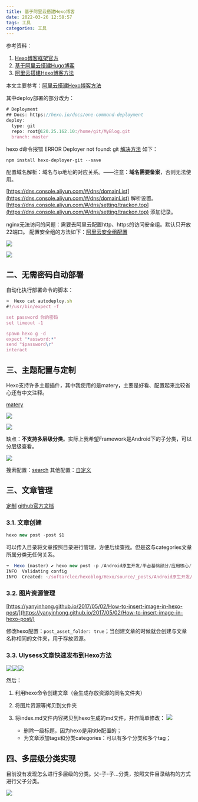 ```yaml
---
title: 基于阿里云搭建Hexo博客
date: 2022-03-26 12:58:57
tags: 工具
categories: 工具
---
```


参考资料：

1. [Hexo博客框架官方](https://hexo.io/)
2. [基于阿里云搭建Hugo博客](https://zhuanlan.zhihu.com/p/115219597)
3. [阿里云搭建Hexo博客方法](http://blog.zhangkexuan.cn/2020/10/25/hexo-aliyun/)

本文主要参考：[阿里云搭建Hexo博客方法](http://blog.zhangkexuan.cn/2020/10/25/hexo-aliyun/)

其中deploy部署的部分改为：

```js
# Deployment
## Docs: https://hexo.io/docs/one-command-deployment
deploy:
  type: git
  repo: root@120.25.162.10:/home/git/MyBlog.git
  branch: master
```

hexo d命令报错 ERROR Deployer not found: git [解决方法](https://blog.csdn.net/qq_21808961/article/details/84476504) 如下：

```js
npm install hexo-deployer-git --save
```

配置域名解析：域名与ip地址的对应关系。——注意：**域名需要备案**，否则无法使用。

[https://dns.console.aliyun.com/#/dns/domainList](https://dns.console.aliyun.com/#/dns/domainList) 解析设置。
[https://dns.console.aliyun.com/#/dns/setting/trackon.top](https://dns.console.aliyun.com/#/dns/setting/trackon.top) 添加记录。

nginx无法访问的问题：需要去阿里云配置http、https的访问安全组。默认只开放22端口。 配置安全组的方法如下：[阿里云安全组配置](https://blog.csdn.net/keepfriend/article/details/110563717)

![](%E6%88%AA%E5%B1%8F2022-01-29%2016.27.29.png)

![](%E6%88%AA%E5%B1%8F2022-01-29%2016.28.19.png)

## 二、无需密码自动部署

自动化执行部署命令的脚本：

```js
➜  Hexo cat autodeploy.sh 
#!/usr/bin/expect -f

set password 你的密码 
set timeout -1

spawn hexo g -d
expect "*assword:*"
send "$password\r"
interact
```

## 三、主题配置与定制

Hexo支持许多主题插件，其中我使用的是matery，主要是好看、配置起来比较省心还有中文注释。

[matery](https://blinkfox.github.io/2018/09/28/qian-duan/hexo-bo-ke-zhu-ti-zhi-hexo-theme-matery-de-jie-shao/)

![](%E6%88%AA%E5%B1%8F2022-01-30%2009.20.38.png)

![](%E6%88%AA%E5%B1%8F2022-01-30%2009.26.02.png)

缺点：**不支持多层级分类**。实际上我希望Framework是Android下的子分类，可以分层级查看。

![](%E6%88%AA%E5%B1%8F2022-01-30%2009.27.29.png)

搜索配置：[search](https://www.cnblogs.com/coderma/p/13453876.html) 
其他配置：[自定义](https://www.cnblogs.com/mfrank/p/12830097.html)

## 三、文章管理

[定制](https://www.cnblogs.com/mfrank/p/12830097.html)
[github官方文档](https://github.com/blinkfox/hexo-theme-matery/blob/develop/README_CN.md)

### 3.1. 文章创建

```js
hexo new post -post $1
```

可以传入目录将文章按照目录进行管理，方便后续查找。但是这与categories文章所属分类无任何关系。

```js
➜  Hexo (master) ✔ hexo new post -p /Android原生开发/平台基础部分/应用核心/深入理解Activity   
INFO  Validating config
INFO  Created: ~/softarclee/hexoblog/Hexo/source/_posts/Android原生开发/平台基础部分/应用核心/深入理解Activity.md
```

### 3.2. 图片资源管理

[https://yanyinhong.github.io/2017/05/02/How-to-insert-image-in-hexo-post/](https://yanyinhong.github.io/2017/05/02/How-to-insert-image-in-hexo-post/)

修改hexo配置：`post_asset_folder: true`；当创建文章的时候就会创建与文章名称相同的文件夹，用于存放资源。

### 3.3. Ulysess文章快速发布到Hexo方法

![](%E6%88%AA%E5%B1%8F2022-03-26%2012.28.02.png)![](%E6%88%AA%E5%B1%8F2022-03-26%2012.28.25.png)![](%E6%88%AA%E5%B1%8F2022-03-26%2012.28.48.png)

然后：

1. 利用hexo命令创建文章（会生成存放资源的同名文件夹）
2. 将图片资源等拷贝到文件夹
3. 将index.md文件内容拷贝到hexo生成的md文件，并作简单修改：
	![](%E6%88%AA%E5%B1%8F2022-03-26%2012.31.57.png)

	- 删除一级标题，因为hexo是用title配置的；
	- 为文章添加tags和分类categories：可以有多个分类和多个tag；

## 四、多层级分类实现

目前没有发现怎么进行多层级的分类。父-子-子…分类，按照文件目录结构的方式进行父子分类。

![](%E6%88%AA%E5%B1%8F2022-01-30%2012.57.40.png) 










